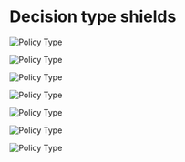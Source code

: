 # Decision type shields

<!-- Operational policies are those that affect the day-to-day operation of the collective and its projects -->
![Policy Type](https://img.shields.io/badge/category-operational-red)

<!-- Technical policies are those that affect technical implementation of shared components or common processes among collective projects -->
![Policy Type](https://img.shields.io/badge/category-technical-orange)

<!-- Strategic policies are those that affect the direction of the collective and its projects -->
![Policy Type](https://img.shields.io/badge/category-strategic-yellow)

<!-- Governance policies are those that change the way decisions are made and/or roles are allocated withing the collective -->
![Policy Type](https://img.shields.io/badge/category-governance-green)

<!-- Community policies are those that affect how the collective conducts itself in our internal discussions and out in the community. -->
![Policy Type](https://img.shields.io/badge/category-community-blue)

<!-- Community policies are those that affect how the collective conducts itself in our internal discussions and out in the community. -->
![Policy Type](https://img.shields.io/badge/category-community-darkblue)

<!-- Miscellaneous policies are those that do not fit into the other categories -->
![Policy Type](https://img.shields.io/badge/category-miscellaneous-purple)
